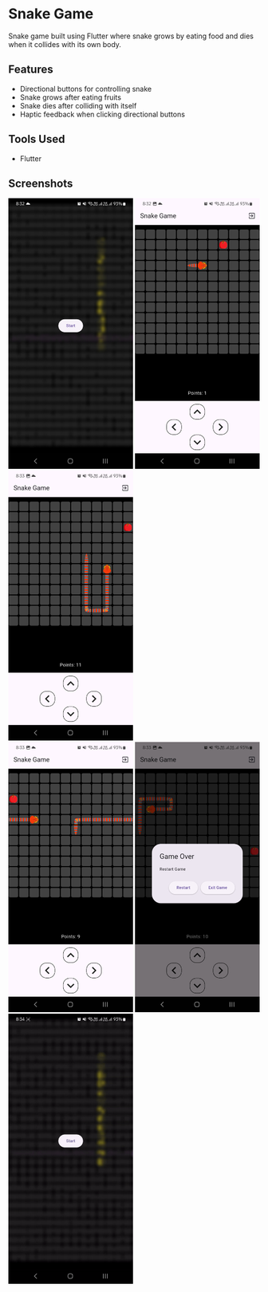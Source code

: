 # Snake Game

Snake game built using Flutter where snake grows by eating food and dies when it collides with its own body.

## Features

- Directional buttons for controlling snake
- Snake grows after eating fruits
- Snake dies after colliding with itself
- Haptic feedback when clicking directional buttons

## Tools Used

- Flutter

## Screenshots

<img src = "screenshots/snake_1.jpg" width = 250> <img src = "screenshots/snake_2.jpg" width = 250> <img src = "screenshots/snake_3.jpg" width = 250> <br> <img src = "screenshots/snake_4.jpg" width = 250> <img src = "screenshots/snake_5.jpg" width = 250> <img src = "screenshots/snake_6.gif" width = 250>
